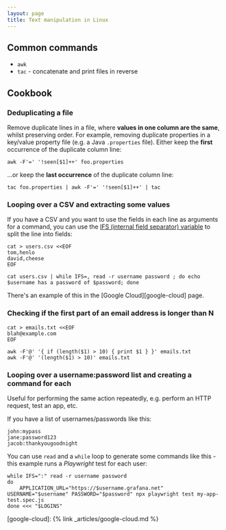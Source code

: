 ```yaml
---
layout: page
title: Text manipulation in Linux
---
```


## Common commands

- `awk`
- `tac` - concatenate and print files in reverse

## Cookbook

### Deduplicating a file

Remove duplicate lines in a file, where **values in one column are the same**, whilst preserving order. For example, removing duplicate properties in a key/value property file (e.g. a Java `.properties` file). Either keep the **first** occurrence of the duplicate column line:

    awk -F'=' '!seen[$1]++' foo.properties

...or keep the **last occurrence** of the duplicate column line:

    tac foo.properties | awk -F'=' '!seen[$1]++' | tac

### Looping over a CSV and extracting some values

If you have a CSV and you want to use the fields in each line as arguments for a command, you can use the [IFS (internal field separator) variable][ifs] to split the line into fields:

```shell
cat > users.csv <<EOF
tom,henlo
david,cheese
EOF

cat users.csv | while IFS=, read -r username password ; do echo $username has a password of $password; done
```

There's an example of this in the [Google Cloud][google-cloud] page.

### Checking if the first part of an email address is longer than N

```shell
cat > emails.txt <<EOF
blah@example.com
EOF

awk -F'@' '{ if (length($1) > 10) { print $1 } }' emails.txt
awk -F'@' '(length($1) > 10)' emails.txt
```

### Looping over a username:password list and creating a command for each

Useful for performing the same action repeatedly, e.g. perform an HTTP request, test an app, etc.

If you have a list of usernames/passwords like this:

```
john:mypass
jane:password123
jacob:thankyougoodnight
```

You can use `read` and a `while` loop to generate some commands like this - this example runs a _Playwright_ test for each user:

```shell
while IFS=":" read -r username password
do
    APPLICATION_URL="https://$username.grafana.net" USERNAME="$username" PASSWORD="$password" npx playwright test my-app-test.spec.js
done <<< "$LOGINS"
```

[ifs]: https://www.gnu.org/software/bash/manual/html_node/Word-Splitting.html
[google-cloud]: {% link _articles/google-cloud.md %}
